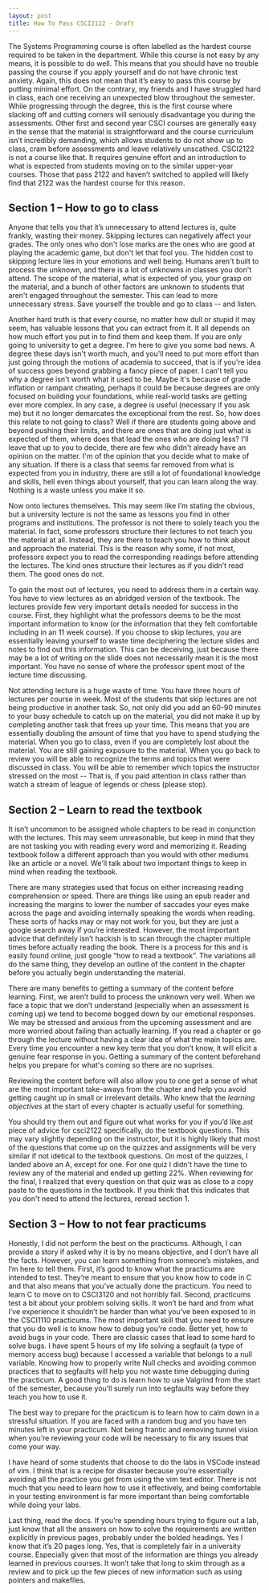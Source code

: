 ```yaml
---
layout: post
title: How To Pass CSCI2122 - Draft
---
```


The Systems Programming course is often labelled as the hardest course required
to be taken in the department. While this course is not easy by any means, it
is possible to do well. This means that you should have no trouble passing the
course if you apply yourself and do not have chronic test anxiety. Again, this
does not mean that it’s easy to pass this course by putting minimal effort. On
the contrary, my friends and I have struggled hard in class, each one receiving
an unexpected blow throughout the semester. While progressing through the
degree, this is the first course where slacking off and cutting corners will
seriously disadvantage you during the assessments. Other first and second year
CSCI courses are generally easy in the sense that the material is
straightforward and the course curriculum isn’t incredibly demanding, which
allows students to do not show up to class, cram before assessments and leave
relatively unscathed. CSCI2122 is not a course like that. It requires genuine
effort and an introduction to what is expected from students moving on to the
similar upper-year courses. Those that pass 2122 and haven’t switched to
applied will likely find that 2122 was the hardest course for this reason.

## Section 1 – How to go to class

Anyone that tells you that it’s unnecessary to attend lectures is, quite
frankly, wasting their money. Skipping lectures can negatively affect your
grades. The only ones who don't lose marks are the ones who are good at playing
the academic game, but don't let that fool you. The hidden cost to skipping
lecture lies in your emotions and well being. Humans aren't built to process
the unknown, and there is a lot of unknowns in classes you don't attend. The
scope of the material, what is expected of you, your grasp on the material, and
a bunch of other factors are unknown to students that aren't engaged throughout
the semester. This can lead to more unnecessary stress. Save yourself the
trouble and go to class -- and listen.

Another hard truth is that every course, no matter how dull or stupid it may
seem, has valuable lessons that you can extract from it. It all depends on how
much effort you put in to find them and keep them. If you are only going to
university to get a degree. I'm here to give you some bad news. A degree these
days isn't worth much, and you'll need to put more effort than just going
through the motions of academia to succeed, that is if you're idea of success
goes beyond grabbing a fancy piece of paper. I can't tell you why a degree
isn't worth what it used to be. Maybe it's because of grade inflation or
rampant cheating, perhaps it could be because degrees are only focused on
building your foundations, while real-world tasks are getting ever more
complex. In any case, a degree is useful (necessary if you ask me) but it no
longer demarcates the exceptional from the rest. So, how does this relate to
not going to class? Well if there are students going above and beyond pushing
their limits, and there are ones that are doing just what is expected of them,
where does that lead the ones who are doing less? I'll leave that up to you to
decide, there are few who didn't already have an opinion on the matter. I'm of
the opinion that you decide what to make of any situation. If there is a class
that seems far removed from what is expected from you in industry, there are
still a lot of foundational knowledge and skills, hell even things about
yourself, that you can learn along the way. Nothing is a waste unless you make
it so.

Now onto lectures themselves. This may seem like I’m stating the obvious, but a
university lecture is not the same as lessons you find in other programs and
institutions. The professor is not there to solely teach you the material. In
fact, some professors structure their lectures to not teach you the material at
all. Instead, they are there to teach you how to think about and approach the
material. This is the reason why some, if not most, professors expect you to
read the corresponding readings before attending the lectures. The kind ones
structure their lectures as if you didn’t read them. The good ones do not.

To gain the most out of lectures, you need to address them in a certain way.
You have to view lectures as an abridged version of the textbook. The lectures
provide few very important details needed for success in the course. First,
they highlight what the professors deems to be the most important information
to know (or the information that they felt comfortable including in an 11 week
course). If you choose to skip lectures, you are essentially leaving yourself
to waste time deciphering the lecture slides and notes to find out this
information. This can be deceiving, just because there may be a lot of writing
on the slide does not necessarily mean it is the most important. You have no
sense of where the professor spent most of the lecture time discussing.

Not attending lecture is a huge waste of time. You have three hours of lectures
per course in week. Most of the students that skip lectures are not being
productive in another task. So, not only did you add an 60-90 minutes to your
busy schedule to catch up on the material, you did not make it up by completing
another task that frees up your time. This means that you are essentially
doubling the amount of time that you have to spend studying the material. When
you go to class, even if you are completely lost about the material. You are
still gaining exposure to the material. When you go back to review you will be
able to recognize the terms and topics that were discussed in class. You will
be able to remember which topics the instructor stressed on the most -- That
is, if you paid attention in class rather than watch a stream of league of
legends or chess (please stop).

## Section 2 – Learn to read the textbook

It isn’t uncommon to be assigned whole chapters to be read in conjunction with
the lectures. This may seem unreasonable, but keep in mind that they are not
tasking you with reading every word and memorizing it. Reading textbook follow
a different approach than you would with other mediums like an article or a
novel. We'll talk about two important things to keep in mind when reading the
textbook.

There are many strategies used that focus on either increasing reading
comprehension or speed. There are things like using an epub reader and
increasing the margins to lower the number of saccades your eyes make across
the page and avoiding internally speaking the words when reading. These sorts
of hacks may or may not work for you, but they are just a google search away if
you’re interested. However, the most important advice that definitely isn’t
hackish is to scan through the chapter multiple times before actually reading
the book. There is a process for this and is easily found online, just google
“how to read a textbook”. The variations all do the same thing, they develop an
outline of the content in the chapter before you actually begin understanding
the material.

There are many benefits to getting a summary of the content before learning.
First, we aren’t build to process the unknown very well. When we face a topic
that we don’t understand (especially when an assessment is coming up) we tend
to become bogged down by our emotional responses. We may be stressed and
anxious from the upcoming assessment and are more worried about failing than
actually learning. If you read a chapter or go through the lecture without
having a clear idea of what the main topics are. Every time you encounter a new
key term that you don’t know, it will elicit a genuine fear response in you.
Getting a summary of the content beforehand helps you prepare for what's coming
so there are no suprises.

Reviewing the content before will also allow you to one get a sense of what are
the most important take-aways from the chapter and help you avoid getting
caught up in small or irrelevant details. Who knew that the _learning
objectives_ at the start of every chapter is actually useful for something.

You should try them out and figure out what works for you if you’d like.ast
piece of advice for csci2122 specifically, do the textbook questions. This may
vary slightly depending on the instructor, but it is highly likely that most of
the questions that come up on the quizzes and assignments will be very similar
if not idetical to the textbook questions. On most of the quizzes, I landed
above an A, except for one. For one quiz I didn't have the time to review any
of the material and ended up getting 22%. When reviewing for the final, I
realized that every question on that quiz was as close to a copy paste to the
questions in the textbook. If you think that this indicates that you don't need
to attend the lectures, reread section 1.

## Section 3 – How to not fear practicums

Honestly, I did not perform the best on the practicums. Although, I can provide
a story if asked why it is by no means objective, and I don’t have all the
facts. However, you can learn something from someone’s mistakes, and I’m here
to tell them. First, it’s good to know what the practicums are intended to
test. They’re meant to ensure that you know how to code in C and that also
means that you’ve actually done the practicum. You need to learn C to move on
to CSCI3120 and not horribly fail. Second, practicums test a bit about your
problem solving skills. It won’t be hard and from what I’ve experience it
shouldn’t be harder than what you’ve been exposed to in the CSCI1110
practicums. The most important skill that you need to ensure that you do well
is to know how to debug you’re code. Better yet, how to avoid bugs in your
code. There are classic cases that lead to some hard to solve bugs. I have
spent 5 hours of my life solving a segfault (a type of memory access bug)
because I accessed a variable that belongs to a null variable. Knowing how to
properly write Null checks and avoiding common practices that to segfaults will
help you not waste time debugging during the practicum. A good thing to do is
learn how to use Valgrind from the start of the semester, because you’ll surely
run into segfaults way before they teach you how to use it.

The best way to prepare for the practicum is to learn how to calm down in a
stressful situation. If you are faced with a random bug and you have ten
minutes left in your practicum. Not being frantic and removing tunnel vision
when you’re reviewing your code will be necessary to fix any issues that come
your way.

I have heard of some students that choose to do the labs in VSCode instead of
vim. I think that is a recipe for disaster because you’re essentially avoiding
all the practice you get from using the vim text editor. There is not much that
you need to learn how to use it effectively, and being comfortable in your
testing environment is far more important than being comfortable while doing
your labs.

Last thing, read the docs. If you’re spending hours trying to figure out a lab,
just know that all the answers on how to solve the requirements are written
explicitly in previous pages, probably under the bolded headings. Yes I know
that it’s 20 pages long. Yes, that is completely fair in a university course.
Especially given that most of the information are things you already learned in
previous courses. It won’t take that long to skim through as a review and to
pick up the few pieces of new information such as using pointers and makefiles.
